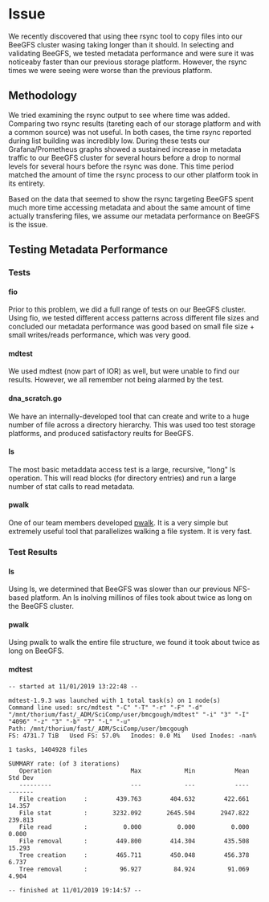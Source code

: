 # Issue
We recently discovered that using thee rsync tool to copy files into our BeeGFS cluster wasing taking longer than it should. In selecting and validating BeeGFS, we tested metadata performance and were sure it was noticeaby faster than our previous storage platform. However, the rsync times we were seeing were worse than the previous platform.

## Methodology
We tried examining the rsync output to see where time was added. Comparing two rsync results (tareting each of our storage platform and with a common source) was not useful. In both cases, the time rsync reported during list building was incredibly low.
During these tests our Grafana/Prometheus graphs showed a sustained increase in metadata traffic to our BeeGFS cluster for several hours before a drop to normal levels for several hours before the rsync was done. This time period matched the amount of time the rsync process to our other platform took in its entirety.

Based on the data that seemed to show the rsync targeting BeeGFS spent much more time accessing metadata and about the same amount of time actually transfering files, we assume our metadata performance on BeeGFS is the issue.

## Testing Metadata Performance

### Tests

#### fio
Prior to this problem, we did a full range of tests on our BeeGFS cluster. Using fio, we tested different access patterns across different file sizes and concluded our metadata performance was good based on small file size + small writes/reads performance, which was very good.

#### mdtest
We used mdtest (now part of IOR) as well, but were unable to find our results. However, we all remember not being alarmed by the test.

#### dna_scratch.go
We have an internally-developed tool that can create and write to a huge number of file across a directory hierarchy. This was used too test storage platforms, and produced satisfactory reults for BeeGFS.

#### ls
The most basic metaddata access test is a large, recursive, "long" ls operation. This will read blocks (for directory entries) and run a large number of stat calls to read metadata.

#### pwalk
One of our team members developed [pwalk](https://github.com/fizwit/filesystem-reporting-tools). It is a very simple but extremely useful tool that parallelizes walking a file system. It is very fast.

### Test Results

#### ls
Using ls, we determined that BeeGFS was slower than our previous NFS-based platform. An ls inolving millinos of files took about twice as long on the BeeGFS cluster.

#### pwalk
Using pwalk to walk the entire file structure, we found it took about twice as long on BeeGFS.

#### mdtest
```
-- started at 11/01/2019 13:22:48 --

mdtest-1.9.3 was launched with 1 total task(s) on 1 node(s)
Command line used: src/mdtest "-C" "-T" "-r" "-F" "-d" "/mnt/thorium/fast/_ADM/SciComp/user/bmcgough/mdtest" "-i" "3" "-I" "4096" "-z" "3" "-b" "7" "-L" "-u"
Path: /mnt/thorium/fast/_ADM/SciComp/user/bmcgough
FS: 4731.7 TiB   Used FS: 57.0%   Inodes: 0.0 Mi   Used Inodes: -nan%

1 tasks, 1404928 files

SUMMARY rate: (of 3 iterations)
   Operation                      Max            Min           Mean        Std Dev
   ---------                      ---            ---           ----        -------
   File creation     :        439.763        404.632        422.661         14.357
   File stat         :       3232.092       2645.504       2947.822        239.813
   File read         :          0.000          0.000          0.000          0.000
   File removal      :        449.800        414.304        435.508         15.293
   Tree creation     :        465.711        450.048        456.378          6.737
   Tree removal      :         96.927         84.924         91.069          4.904

-- finished at 11/01/2019 19:14:57 --
```
